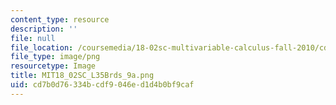```yaml
---
content_type: resource
description: ''
file: null
file_location: /coursemedia/18-02sc-multivariable-calculus-fall-2010/cd7b0d76334bcdf9046ed1d4b0bf9caf_MIT18_02SC_L35Brds_9a.png
file_type: image/png
resourcetype: Image
title: MIT18_02SC_L35Brds_9a.png
uid: cd7b0d76-334b-cdf9-046e-d1d4b0bf9caf
---
```

